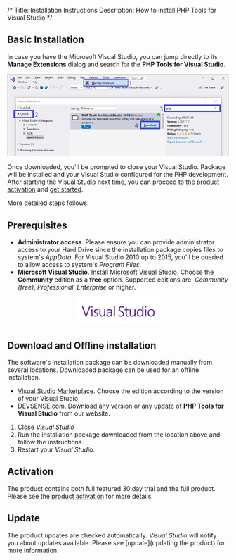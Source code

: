 /*
Title: Installation Instructions
Description: How to install PHP Tools for Visual Studio
*/

## Basic Installation

In case you have the Microsoft Visual Studio, you can jump directly to its **Manage Extensions** dialog and search for the **PHP Tools for Visual Studio**.

![Visual Studio Extensions](imgs/install-from-vs.png)

Once downloaded, you'll be prompted to close your Visual Studio. Package will be installed and your Visual Studio configured for the PHP development. After starting the Visual Studio next time, you can proceed to the [product activation](activation) and [get started](/vs/).

More detailed steps follows:

## Prerequisites

- **Administrator access**. Please ensure you can provide administrator access to your Hard Drive since the installation package copies files to system's *AppData*. For Visual Studio 2010 up to 2015, you'll be queried to allow access to system's *Program Files*.
- **Microsoft Visual Studio**. Install [Microsoft Visual Studio](https://visualstudio.microsoft.com/vs/). Choose the **Community** edition as a **free** option. Supported editions are: *Community (free)*, *Professional*, *Enterprise* or higher.

<center markdown="1">

![Visual Studio Extensions](imgs/visualstudio-small.png)

</center>

## Download and Offline installation

The software's installation package can be downloaded manually from several locations. Downloaded package can be used for an offline installation.

- [Visual Studio Marketplace](https://marketplace.visualstudio.com/search?term="php%20tools"&target=VS&vsVersion=). Choose the edition according to the version of your Visual Studio.
- [DEVSENSE.com](https://www.devsense.com/en/download#vs). Download any version or any update of **PHP Tools for Visual Studio** from our website.

1. Close *Visual Studio*
2. Run the installation package downloaded from the location above and follow the instructions.
3. Restart your *Visual Studio*.

## Activation

The product contains both full featured 30 day trial and the full product. Please see the [product activation](activation) for more details.

## Update

The product updates are checked automatically. *Visual Studio* will notify you about updates available. Please see [update](updating the product) for more information.
